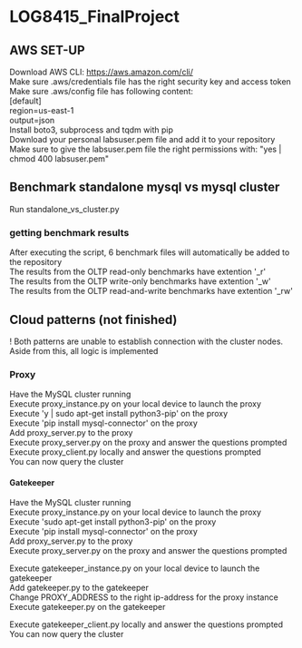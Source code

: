 # LOG8415_FinalProject
## AWS SET-UP
Download AWS CLI: https://aws.amazon.com/cli/ <br>
Make sure .aws/credentials file has the right security key and access token<br>
Make sure .aws/config file has following content:<br>
    [default]<br>
    region=us-east-1<br>
    output=json<br>
Install boto3, subprocess and tqdm with pip<br>
Download your personal labsuser.pem file and add it to your repository<br>
Make sure to give the labsuser.pem file the right permissions with: "yes | chmod 400 labsuser.pem"<br>

## Benchmark standalone mysql vs mysql cluster
Run standalone_vs_cluster.py
### getting benchmark results
After executing the script, 6 benchmark files will automatically be added to the repository<br>
The results from the OLTP read-only benchmarks have extention '_r'<br>
The results from the OLTP write-only benchmarks have extention '_w'<br>
The results from the OLTP read-and-write benchmarks have extention '_rw'<br>

## Cloud patterns (not finished)
! Both patterns are unable to establish connection with the cluster nodes.<br>
Aside from this, all logic is implemented
### Proxy
Have the MySQL cluster running<br>
Execute proxy_instance.py on your local device to launch the proxy <br>
Execute 'y | sudo apt-get install python3-pip' on the proxy<br>
Execute 'pip install mysql-connector' on the proxy<br>
Add proxy_server.py to the proxy<br>
Execute proxy_server.py on the proxy and answer the questions prompted<br>
Execute proxy_client.py locally and answer the questions prompted<br>
You can now query the cluster<br>

#### Gatekeeper
Have the MySQL cluster running<br>
Execute proxy_instance.py on your local device to launch the proxy <br>
Execute 'sudo apt-get install python3-pip' on the proxy<br>
Execute 'pip install mysql-connector' on the proxy<br>
Add proxy_server.py to the proxy<br>
Execute proxy_server.py on the proxy and answer the questions prompted<br>

Execute gatekeeper_instance.py on your local device to launch the gatekeeper <br>
Add gatekeeper.py to the gatekeeper<br>
Change PROXY_ADDRESS to the right ip-address for the proxy instance<br>
Execute gatekeeper.py on the gatekeeper<br>

Execute gatekeeper_client.py locally and answer the questions prompted<br>
You can now query the cluster<br>
